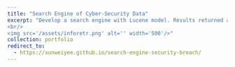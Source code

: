 ```yaml
---
title: "Search Engine of Cyber-Security Data"
excerpt: "Develop a search engine with Lucene model. Results returned are ranked using tf-idf score. Users provide relevance feedback to improve the effectiveness of the information retrieved.
<br/>
<img src='/assets/inforetr.png' alt='' width='500'/>"
collection: portfolio
redirect_to:
  - https://xunweiyee.github.io/search-engine-security-breach/
---
```


